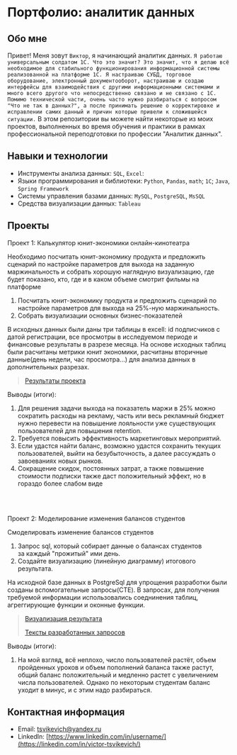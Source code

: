 # Портфолио: аналитик данных

## Обо мне 

Привет! Меня зовут ``Виктор``, я начинающий аналитик данных. 
``Я работаю универсальным солдатом 1С. Что это значит? Это значит, что я делаю всё необходимое для стабильного функционирования информационной системы реализованной на платформе 1С. Я настраиваю СУБД, торговое оборудование, электронный документооборот, настраиваю и создаю интерфейсы для взаимодействия с другими информационными системами и много всего другого что непосредственно связано и не связано с 1С. Помимо технической части, очень часто нужно разбираться с вопросом "Что не так в данных?", а после принимать решение о корректировке и исправлении самих данный и причин которые привели к сложившейся ситуации.``
В этом репозитории вы можете найти некоторые из моих проектов, выполненных во время обучения и практики в рамках профессиональной переподготовки по профессии "Аналитик данных".
<br>


## Навыки и технологии
- Инструменты анализа данных: ``SQL``, ``Excel``: 
- Языки программирования и библиотеки: ``Python``, ``Pandas``, ``math``;  ``1C``; ``Java``, ``Spring Framework``
- Системы управления базами данных: ``MySQL``, ``PostgreSQL``, ``MsSQL``
- Средства визуализации данных: ``Tableau``


## Проекты
<p> Проект 1: Калькулятор юнит-экономики онлайн-кинотеатра</p>
<p>Необходимо посчитать юнит-экономику продукта и предложить сценарий по настройке параметров для выхода на заданную маржинальность и собрать хорошую наглядную визуализацию, где будет показано, кто, где и в каком объеме смотрит фильмы на платформе<p>
<ol>
  <li>Посчитать юнит-экономику продукта и предложить сценарий по настройке параметров для выхода на 25%-ную маржинальность.</li>
  <li>Собрать визуализации основных бизнес-показателей</li>
</ol>

<p>В исходных данных были даны три таблицы в excell: id подписчиков с датой регистрации, все просмотры в исследуемом периоде и финансовые результаты в разрезе месяца. На основе исходных таблиц были расчитаны метрики юнит экономики, расчитаны вторичные данные(день недели, час просмотра...) для анализа данных в дополнительных разрезах.<p>

> <a href="https://docs.google.com/presentation/d/1NFuFxmTrwxlK1-eLkDPRlEeSrYpCqVvg/edit?usp=share_link&ouid=107345745887689613190&rtpof=true&sd=true">Результаты проекта</a>
 
 
<p>Выводы (итоги):<p>
<ol>
  <li>Для решения задачи выхода на показатель маржи в 25% можно сократить расходы на рекламу, часть или весь рекламный бюджет нужно перевести на повышение лояльности уже существующих пользователей для повышения retention.</li>
  <li>Требуется повысить эффективность маркетинговых мероприятий.</li>
  <li>Если удастся найти баланс, возможно удастся сохранить текущих пользователей, выйти на безубыточность, а далее рассуждать о завоеваниях новых рынков.</li>
  <li>Сокращение скидок, постоянных затрат, а также повышение стоимости подписки также даст положительный эффект, но в гораздо более слабом виде</li>
</ol>
<br> 

<br> 


<p>Проект 2: Моделирование изменения балансов студентов</p> 
<p>Смоделировать изменение балансов студентов<p>
<ol>
  <li>Запрос sql, который собирает данные о балансах студентов за каждый "прожитый" ими день.</li>
  <li>Создайте визуализацию (линейную диаграмму) итогового результата.</li>
</ol>

<p>На исходной базе данных в PostgreSql для упрощения разработки были созданы вспомогательные запросы(CTE). В запросах, для получения требуемой информации использовались соеднинения таблиц, агреггирующие функции и оконные функции.<p>

> <a href="https://docs.google.com/presentation/d/1WgK4QK2Xhnqi-6xP0MgdcvPHyyRgl2OsWOe548Kh0KQ/edit?usp=share_link">Визуализация результата</a>
>
> <a href="https://docs.google.com/document/d/1xVw60aq_7mYjZhCxb-DAXpDloVg2YZ_xuqsq4cASNAE/edit?usp=share_link">Тексты разработанных запросов</a>
  
<p>Выводы (итоги):<p>
<ol>
  <li>На мой взгляд, всё неплохо, число пользователей растёт, объем пройденных уроков и объем пополнений баланса также растут, общий баланс положительный и медленно растет с увеличением числа пользователей. Однако по некоторым студентам баланс уходит в минус, и с этим надо разбираться.</li>
</ol>

## Контактная информация
- Email: tsvikevich@yandex.ru
- LinkedIn: [https://www.linkedin.com/in/username/](https://linkedin.com/in/victor-tsvikevich/)
